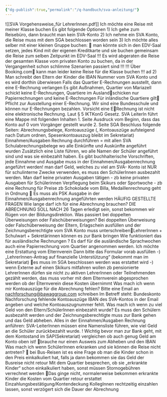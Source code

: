 ```yaml
---
{"dg-publish":true,"permalink":"/q-handbuch/sva-anleitung/"}
---
```


![[SVA Vorgehensweise_für LehrerInnen.pdf]]
Ich möchte eine Reise mit meiner Klasse buchen Es gibt folgende Optionen 1) Ich gehe zum Reisebüro, dann braucht man kein SVA-Konto 2) Ich nehme ein SVA Konto, die Reise muss mit dem SGA beschlossen worden sein 3) Ich möchte alles selber mit einer kleinen Gruppe buchen:  man könnte sich in den EDV-Saal setzen, jedes Kind mit der eigenen Kreditkarte und sie buchen gemeinsam die Reise zum selben Zeitpunkt im EDV-Saal !!! Es wird abgeraten die Reise der gesamten Klasse vom privaten Konto zu buchen, da in der Vergangenheit schon schlimme Szenarien passiert sind !!! !!! Über Booking.com kann man leider keine Reise für die Klasse buchen !!! ad 2) Man schreibt den Eltern der Kinder die IBAN Nummer vom SVA Konto und es wird dorthin überwiesen Falls das Quartier E-Rechnungen ausstellt, dann eine E-Rechnung verlangen Es gibt Außnahmen, Quartier von Mariazell schickt keine E-Rechnungen, Quartiere im Auslandschicken nur Papierrechnungen und keine E-Rechnungen Für inländische Quartiere gilt Pflicht zur Ausstellung einer E-Rechnung. Wir sind eine Bundesschule und können nur E-Rechnungen bezahlen. Vorsicht eine ERechnung ist nicht eine elektronische Rechnung. Laut § 5 IKTKonG Gesetz. SVA LeiterIn führt eine Mappe mit folgenden Inhalten 1. Seite Ausdruck vom Beginn, dass das Konto auf 0 vom Vorgänger gestellt wurde 2. Seite SGA Beschluss folgende Seiten: Abrechnungsbelege, Kontoauszüge (, Kontoauszüge aufsteigend nach Datum ordnen, Spesenkontoauszug bleibt im Sekretariat) Einnahmen/Ausgaben Rechnung durchführen = mit allen SVA Schulabrechnungsbelege wo alle Einkünfte und Auskünfte angeführt wurden Zusätzlich eine Liste führen, wo alle Namen der Schüler angeführt sind und was sie einbezahlt haben. Es gibt buchhalterische Vorschriften, jede Einnahme und Ausgabe muss in der Einnahmen/Ausgabenrechnung angeführt werden! man darf Geld, welches zu viel am SVA- Konto ist NUR für schulinterne Zwecke verwenden, es muss den SchülerInnen ausbezahlt werden. Man darf keine privaten Ausgaben tätigen - zb keine privaten Ausgaben für Schülerinnen Verpflegung beim Skikurs oder Sportwoche - zb eine Rechnung für Preise zb Schokolade vom Billa, Medaillenrechnung geht in Ordnung  Es muss als PSK Ausgabe in der Einnahmen/Ausgabenrechnung angeführten werden HÄUFIG GESTELLTE FRAGEN Wie lange darf ich für eine Abrechnung brauchen? DIE ABRECHNUNG SOLL NACH 26 Tagen erledigt sein, sonst bekommen wir Rügen von der Bildungsdirektion. Was passiert bei doppelten Überweisungen oder Falschüberweisungen? Bei doppelten Überweisung oder Falschüberweisung der Eltern, Erlagschein ausfüllen und der Zeichnungsberechtigte vom SVA Konto muss unterschreibenLehrerInnen + Schulwart + Sekretärinnen können es zur Bank bringen Wie funktioniert das für ausländische Rechnungen ? Es darf für die ausländische Sprachwochen auch eine Papierrechnung vom Quartier angenommen werden. Ich möchte eine Erstattung vom Elternverein Dann bitte das Formular vorab ausfüllen -) „LehrerInnen-Antrag auf finanzielle Unterstützung“ (bekommt man im Sekretariat) es muss im SGA beschlossen werden was erstattet wird -) wenn Externe auf einen Skikurs mitfahren wollen zb pensionierte LehrerInnen dürfen sie nicht zu aktiven LehrerInnen oder Teilnehmenden gezählt werden, das muss vorher mit dem Elternverein abgesprochen werden ob der Elternverein diese Kosten übernimmt Was mach ich wenn mir Kontoauszüge für die Abrechnung fehlen? Bitte eine Email an nachforschung@bawaggroup.com schreiben Im Betreff steht: Bundeskonto Nachforschung fehlende Kontoauszüge IBAN des SVA-Kontos in der Email angeben und welche Kontoauszugnummer fehlt. Was mach ich wenn zu viel Geld von den Eltern/SchülerInnen einbezahlt wurde? Es muss den Schülern ausbezahlt werden und der Zeichnungsberechtigte muss zur Bank gehen und das Geld abheben. Alles in der Einnahmen/Ausgaben Rechnung anführen: SVA-LeiterInnen müssen eine Namensliste führen, wie viel Geld an die Schüler zurückbezahlt wurde. ! Wichtig bevor man zur Bank geht, mit dem Kontostand im SAP(Sekretariat) vergleichen ob auch genug Geld am Konto oben ist! brauche nur einen Ausweis zum Abheben und den IBAN Was mach ich wenn SchülerInnen erkranken und sie können die Reise nicht antreten?  bei Bus-Reisen ist es eine Frage ob man die Kinder schon in den Preis einkalkuliert hat, falls ja dann bekommen sie das Geld der Busreise nicht retour Mit dem Quartier besprechen, ob sie „erkrankte Kinder“ schon einkalkuliert haben, sonst müssen Stornogebühren verrechnet werden Das ginge nicht, normalerweise bekommen erkrankte Kinder die Kosten vom Quartier retour erstattet Einzahlungsbestätigung/Kontendeckung KollegInnen rechtzeitig einzahlen lassen, sonst verzögert sich die Dauer der Abrechnung